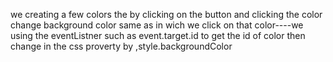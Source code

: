 we creating a few colors the by clicking on the button and clicking the color change background color same as in wich we click on that color----we using the eventListner such as event.target.id to get the id of color then change in the css proverty by ,style.backgroundColor
